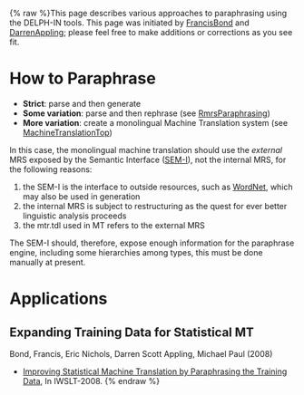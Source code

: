 {% raw %}This page describes various approaches to paraphrasing using the
DELPH-IN tools. This page was initiated by [FrancisBond](https://blog.inductorsoftware.com/docsproto/tools/FrancisBond)
and [DarrenAppling](DarrenAppling); please feel free to make additions
or corrections as you see fit.

# How to Paraphrase

- **Strict**: parse and then generate
- **Some variation**: parse and then rephrase (see
[RmrsParaphrasing](https://blog.inductorsoftware.com/docsproto/concept/RmrsParaphrasing))
- **More variation**: create a monolingual Machine Translation system
(see [MachineTranslationTop](MachineTranslationTop))

In this case, the monolingual machine translation should use the
*external* MRS exposed by the Semantic Interface ([SEM-I](https://blog.inductorsoftware.com/docsproto/concept/RmrsSemi)),
not the internal MRS, for the following reasons:

1. the SEM-I is the interface to outside resources, such as
[WordNet](/WordNet), which may also be used in generation
1. the internal MRS is subject to restructuring as the quest for ever
better linguistic analysis proceeds
1. the mtr.tdl used in MT refers to the external MRS

The SEM-I should, therefore, expose enough information for the
paraphrase engine, including some hierarchies among types, this must be
done manually at present.

# Applications

## Expanding Training Data for Statistical MT

Bond, Francis, Eric Nichols, Darren Scott Appling, Michael Paul (2008)

- [Improving Statistical Machine Translation by Paraphrasing the
Training
Data](http://www2.nict.go.jp/x/x161/en/member/bond/pubs/2008-iwslt-smt-para.pdf),
In IWSLT-2008.
{% endraw %}